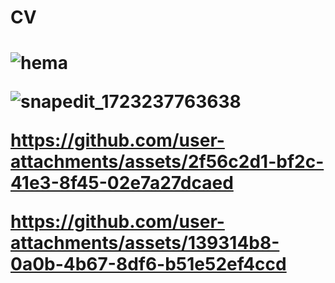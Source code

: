 <h1>CV<h1>

![hema](https://github.com/user-attachments/assets/684cecd3-02bf-4a88-82c9-d60c16259f83)

![snapedit_1723237763638](https://github.com/user-attachments/assets/46ea2267-90b2-4d8c-82a4-27f3382a3d9f)

https://github.com/user-attachments/assets/2f56c2d1-bf2c-41e3-8f45-02e7a27dcaed

https://github.com/user-attachments/assets/139314b8-0a0b-4b67-8df6-b51e52ef4ccd

